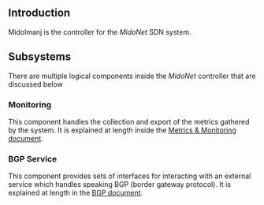 ## Introduction

Midolmanj is the controller for the *MidoNet* SDN system.

## Subsystems

There are multiple logical components inside the *MidoNet* controller that are
discussed below

### Monitoring

This component handles the collection and export of the metrics gathered by the
system. It is explained at length inside the [Metrics & Monitoring document](monitoring.md).

### BGP Service

This component provides sets of interfaces for interacting with an external
service which handles speaking BGP (border gateway protocol).  It is explained
at length in the [BGP document](midolman-bgp.md).
